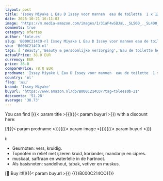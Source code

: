```yaml
---
layout: post
title: 'Issey Miyake L Eau D Issey voor mannen  eau de toilette  1 x 125 ml'
date: 2025-10-21 16:11:03
image: 'https://m.media-amazon.com/images/I/31aP4wSBJaL._SL500_._SL400_.jpg'
comments: true
category: ofertas
author: 'tole.es'
slug: 'B000C214CO-nl Issey Miyake L Eau D Issey voor mannen eau de toilette 1 x...'
sku: 'B000C214CO-nl'
tags: [ 'Beauty','Beauty & persoonlijke verzorging','Eau de toilette heren','Geuren','Herengeuren','issey miyake','🇳🇱', ]
actualPrice: 38.0 EUR
currency: EUR
price: 38.0
comparePrice: 78.0 EUR
prodname: 'Issey Miyake L Eau D Issey voor mannen  eau de toilette  1 x 125 ml'
country: 'nl'
flag: '🇳🇱'
brand: 'Issey Miyake'
buyurl: 'https://www.amazon.nl/dp/B000C214CO/?tag=tolees0b-21'
descuento: '51.28'
average: '38.73'
---
```


You can find [{{< param title >}}]({{< param buyurl >}}) with a discount here:

[![{{< param prodname >}}]({{< param image >}})]({{< param buyurl >}})

ℹ️:

- Geurnoten: vers, kruidig.
- Topnoten in reliëf met ijzeren kruid, koriander, mandarijn en cipres.
- muskaat, saffraan en waterlelie in de hartnoot.
- Als basisnoten: sandelhout, tabak, vetiver en muskus.

[🛒 Buy it!!]({{< param buyurl >}})
{{<world>}}B000C214CO{{</world>}}
